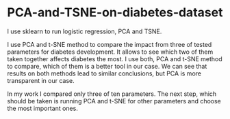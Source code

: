 # PCA-and-TSNE-on-diabetes-dataset
I use sklearn to run logistic regression, PCA and TSNE.

I use PCA and t-SNE method to compare the impact from three of tested parameters for diabetes development. It allows to see which two of them taken together affects diabetes the most. I use both, PCA and t-SNE method to compare, which of them is a better tool in our case. We can see that results on both methods lead to similar conclusions, but PCA is more transparent in our case.

In my work I compared only three of ten parameters. The next step, which should be taken is running PCA and t-SNE for other parameters and choose the most important ones.
